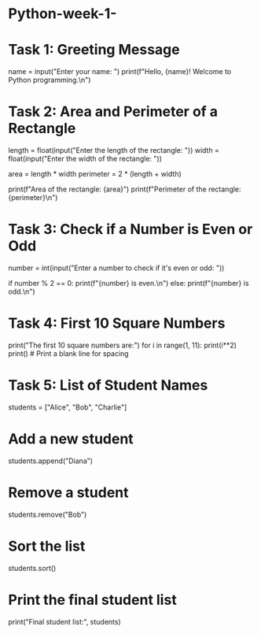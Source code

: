 # Python-week-1-

# Task 1: Greeting Message
name = input("Enter your name: ")
print(f"Hello, {name}! Welcome to Python programming.\n")

# Task 2: Area and Perimeter of a Rectangle
length = float(input("Enter the length of the rectangle: "))
width = float(input("Enter the width of the rectangle: "))

area = length * width
perimeter = 2 * (length + width)

print(f"Area of the rectangle: {area}")
print(f"Perimeter of the rectangle: {perimeter}\n")

# Task 3: Check if a Number is Even or Odd
number = int(input("Enter a number to check if it's even or odd: "))

if number % 2 == 0:
    print(f"{number} is even.\n")
else:
    print(f"{number} is odd.\n")

# Task 4: First 10 Square Numbers
print("The first 10 square numbers are:")
for i in range(1, 11):
    print(i**2)
print()  # Print a blank line for spacing

# Task 5: List of Student Names
students = ["Alice", "Bob", "Charlie"]

# Add a new student
students.append("Diana")

# Remove a student
students.remove("Bob")

# Sort the list
students.sort()

# Print the final student list
print("Final student list:", students)

